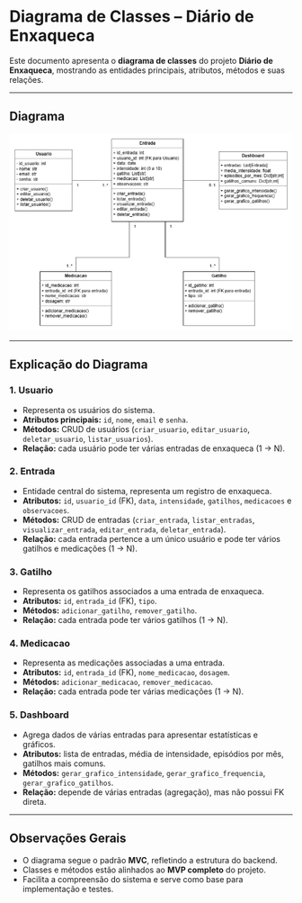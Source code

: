 # Diagrama de Classes – Diário de Enxaqueca

Este documento apresenta o **diagrama de classes** do projeto **Diário de Enxaqueca**, mostrando as entidades principais, atributos, métodos e suas relações.

---

## Diagrama

![Diagrama de Classes](../assets/diagrama-classes.png)

---

## Explicação do Diagrama

### 1. Usuario

* Representa os usuários do sistema.
* **Atributos principais:** `id`, `nome`, `email` e `senha`.
* **Métodos:** CRUD de usuários (`criar_usuario`, `editar_usuario`, `deletar_usuario`, `listar_usuarios`).
* **Relação:** cada usuário pode ter várias entradas de enxaqueca (1 → N).

### 2. Entrada

* Entidade central do sistema, representa um registro de enxaqueca.
* **Atributos:** `id`, `usuario_id` (FK), `data`, `intensidade`, `gatilhos`, `medicacoes` e `observacoes`.
* **Métodos:** CRUD de entradas (`criar_entrada`, `listar_entradas`, `visualizar_entrada`, `editar_entrada`, `deletar_entrada`).
* **Relação:** cada entrada pertence a um único usuário e pode ter vários gatilhos e medicações (1 → N).

### 3. Gatilho

* Representa os gatilhos associados a uma entrada de enxaqueca.
* **Atributos:** `id`, `entrada_id` (FK), `tipo`.
* **Métodos:** `adicionar_gatilho`, `remover_gatilho`.
* **Relação:** cada entrada pode ter vários gatilhos (1 → N).

### 4. Medicacao

* Representa as medicações associadas a uma entrada.
* **Atributos:** `id`, `entrada_id` (FK), `nome_medicacao`, `dosagem`.
* **Métodos:** `adicionar_medicacao`, `remover_medicacao`.
* **Relação:** cada entrada pode ter várias medicações (1 → N).

### 5. Dashboard

* Agrega dados de várias entradas para apresentar estatísticas e gráficos.
* **Atributos:** lista de entradas, média de intensidade, episódios por mês, gatilhos mais comuns.
* **Métodos:** `gerar_grafico_intensidade`, `gerar_grafico_frequencia`, `gerar_grafico_gatilhos`.
* **Relação:** depende de várias entradas (agregação), mas não possui FK direta.

---

## Observações Gerais

* O diagrama segue o padrão **MVC**, refletindo a estrutura do backend.
* Classes e métodos estão alinhados ao **MVP completo** do projeto.
* Facilita a compreensão do sistema e serve como base para implementação e testes.


